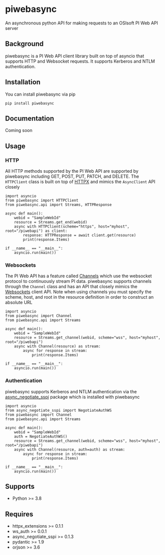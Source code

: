 ﻿# piwebasync
An asynchronous python API for making requests to an OSIsoft PI Web API server
## Background
piwebasync is a PI Web API client library built on top of asyncio that supports HTTP and Websocket requests. It supports Kerberos and NTLM authentication.
## Installation
You can install piwebasync via pip

    pip install piwebasync
## Documentation
Coming soon
## Usage
### HTTP
All HTTP methods supported by the PI Web API are supported by piwebasync including GET, POST, PUT, PATCH, and DELETE. The `HTTPClient` class is built on top of [HTTPX](https://www.python-httpx.org/async/) and mimics the `AsyncClient` API closely

    import asyncio
    from piwebasync import HTTPClient
    from piwebasync.api import Streams, HTTPResponse
	
	async def main():
		webid = "SampleWebId"
		resource = Streams.get_end(webid)
		async with HTTPClient(scheme="https", host="myhost", root="/piwebapi") as client:
			response: HTTPResponse = await client.get(resource)
			print(response.Items)
	
	if __name__ == "__main__":
		asyncio.run(main())

### Websockets
The PI Web API has a feature called [Channels](https://docs.osisoft.com/bundle/pi-web-api-reference/page/help/topics/channels.html) which use the websocket protocol to continuously stream PI data. piwebasync supports channels through the `Channel` class and has an API that closely mimics the [Websockets](https://websockets.readthedocs.io/en/stable/reference/client.html) client API. Note when using channels you must specify the  scheme, host, and root in the resource definition in order to construct an absolute URL

    import asyncio
    from piwebasync import Channel
    from piwebasync.api import Streams
	
	async def main():
		webid = "SampleWebId"
		resource = Streams.get_channel(webid, scheme="wss", host="myhost", root="/piwebapi")
		async with Channel(resource) as stream:
			async for response in stream:
				print(response.Items)
	
	if __name__ == "__main__":
		asyncio.run(main())
### Authentication
piwebasync supports Kerberos and NTLM authentication via the [async_negotiate_sspi](https://github.com/newvicx/async_negotiate_sspi) package which is installed with piwebasync

    import asyncio
    from async_negotiate_sspi import NegotiateAuthWS
    from piwebasync import Channel
    from piwebasync.api import Streams
	
	async def main():
		webid = "SampleWebId"
		auth = NegotiateAuthWS()
		resource = Streams.get_channel(webid, scheme="wss", host="myhost", root="/piwebapi")
		async with Channel(resource, auth=auth) as stream:
			async for response in stream:
				print(response.Items)
		
	if __name__ == "__main__":
		asyncio.run(main())
## Supports

 - Python >= 3.8
## Requires
 - httpx_extensions >= 0.1.1
 - ws_auth >= 0.0.1
 - async_negotiate_sspi >= 0.1.3
 - pydantic >= 1.9
 - orjson >= 3.6

